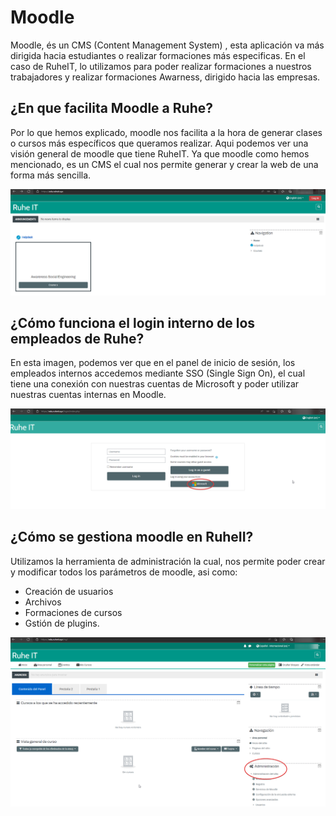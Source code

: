# Moodle

Moodle, és un CMS (Content Management System) , esta aplicación va más dirigida hacia estudiantes o realizar formaciones más especificas. En el caso de RuheIT, lo utilizamos para poder realizar formaciones a nuestros trabajadores y realizar formaciones Awarness, dirigido hacia las empresas.

## ¿En que facilita Moodle a Ruhe?

Por lo que hemos explicado, moodle nos facilita a la hora de generar clases o cursos más específicos que queramos realizar. Aqui podemos ver una visión general de moodle que tiene RuheIT. Ya que moodle como hemos mencionado, es un CMS el cual nos permite generar y crear la web de una forma más sencilla.

![edu1](../img/apps/edu1.png)

## ¿Cómo funciona el login interno de los empleados de Ruhe?

En esta imagen, podemos ver que en el panel de inicio de sesión, los empleados internos accedemos mediante SSO (Single Sign On), el cual tiene una conexión con nuestras cuentas de Microsoft y poder utilizar nuestras cuentas internas en Moodle.

![edu2](../img/apps/edu2.png)

## ¿Cómo se gestiona moodle en RuheII?

Utilizamos la herramienta de administración la cual, nos permite poder crear y modificar todos los parámetros de moodle, asi como:

- Creación de usuarios
- Archivos
- Formaciones de cursos
- Gstión de plugins.

![edu3](../img/apps/edu3.png)
